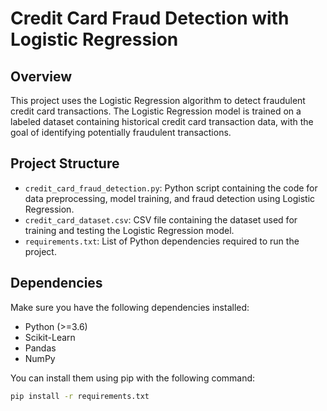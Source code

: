 # Credit Card Fraud Detection with Logistic Regression

## Overview

This project uses the Logistic Regression algorithm to detect fraudulent credit card transactions. The Logistic Regression model is trained on a labeled dataset containing historical credit card transaction data, with the goal of identifying potentially fraudulent transactions.

## Project Structure

- `credit_card_fraud_detection.py`: Python script containing the code for data preprocessing, model training, and fraud detection using Logistic Regression.
- `credit_card_dataset.csv`: CSV file containing the dataset used for training and testing the Logistic Regression model.
- `requirements.txt`: List of Python dependencies required to run the project.

## Dependencies

Make sure you have the following dependencies installed:

- Python (>=3.6)
- Scikit-Learn
- Pandas
- NumPy

You can install them using pip with the following command:

```bash
pip install -r requirements.txt
